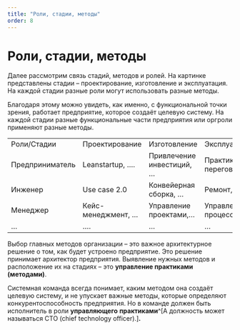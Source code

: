 ```yaml
---
title: "Роли, стадии, методы"
order: 8
---
```


# Роли, стадии, методы

Далее рассмотрим связь стадий, методов и ролей. На картинке представлены стадии – проектирование, изготовление и эксплуатация. На каждой стадии разные роли могут использовать разные методы.

Благодаря этому можно увидеть, как именно, с функциональной точки зрения, работает предприятие, которое создаёт целевую систему. На каждой стадии разные функциональные части предприятия или оргроли применяют разные методы.

|  |  |  |  |
| --- | --- | --- | --- |
| Роли/Стадии | Проектирование | Изготовление | Эксплуатация |
| Предприниматель | Leanstartup, …. | Привлечение инвестиций, … | Практик переговоров,… |
| Инженер | Use case 2.0 | Конвейерная сборка, … | Ремонт, … |
| Менеджер | Кейс-менеджмент, … | Управление проектами,… | Управление процессами,… |
| … | …. | … | … |

Выбор главных методов организации – это важное архитектурное решение о том, как будет устроено предприятие. Это решение принимает архитектор предприятия. Выявление нужных методов и расположение их на стадиях – это **управление практиками** **(методами)**.

Системная команда всегда понимает, каким методом она создаёт целевую систему, и не упускает важные методы, которые определяют конкурентоспособность предприятия. Но в команде должен быть исполнитель в роли **управляющего** **практиками**^[А должность может называться CTO (chief technology officer).]**.**